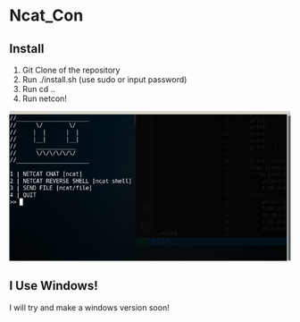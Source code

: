 # Ncat_Con
## Install
  1. Git Clone of the repository
  2. Run ./install.sh (use sudo or input password)
  3. Run cd ..
  4. Run netcon!

  ![image](https://raw.githubusercontent.com/Ben-a-mations/Ncat_Con/main/images/Ncat_Con.png)
## I Use Windows!
  I will try and make a windows version soon!
